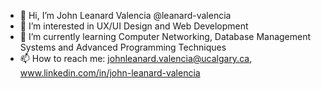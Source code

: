 - 👋 Hi, I’m John Leanard Valencia @leanard-valencia
- 👀 I’m interested in UX/UI Design and Web Development
- 🌱 I’m currently learning Computer Networking, Database Management Systems and Advanced Programming Techniques 
- 📫 How to reach me: johnleanard.valencia@ucalgary.ca, www.linkedin.com/in/john-leanard-valencia

<!---
leanard-valencia/leanard-valencia is a ✨ special ✨ repository because its `README.md` (this file) appears on your GitHub profile.
You can click the Preview link to take a look at your changes.
--->
